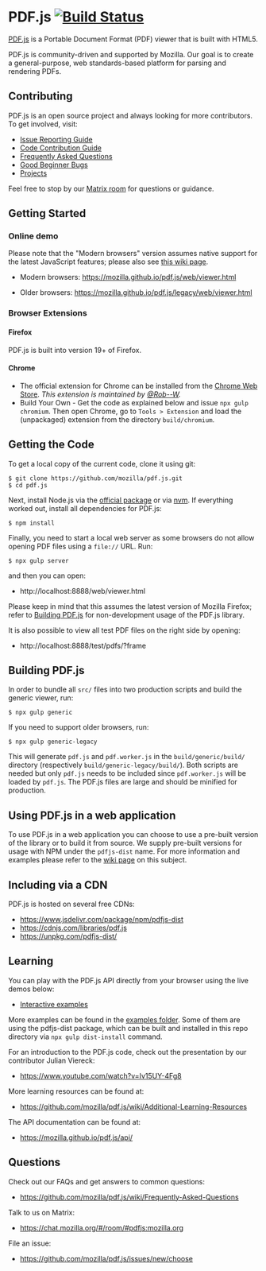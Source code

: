 # PDF.js [![Build Status](https://github.com/mozilla/pdf.js/workflows/CI/badge.svg?branch=master)](https://github.com/mozilla/pdf.js/actions?query=workflow%3ACI+branch%3Amaster)

[PDF.js](https://mozilla.github.io/pdf.js/) is a Portable Document Format (PDF) viewer that is built with HTML5.

PDF.js is community-driven and supported by Mozilla. Our goal is to
create a general-purpose, web standards-based platform for parsing and
rendering PDFs.

## Contributing

PDF.js is an open source project and always looking for more contributors. To
get involved, visit:

+ [Issue Reporting Guide](https://github.com/mozilla/pdf.js/blob/master/.github/CONTRIBUTING.md)
+ [Code Contribution Guide](https://github.com/mozilla/pdf.js/wiki/Contributing)
+ [Frequently Asked Questions](https://github.com/mozilla/pdf.js/wiki/Frequently-Asked-Questions)
+ [Good Beginner Bugs](https://github.com/mozilla/pdf.js/issues?direction=desc&labels=good-beginner-bug&page=1&sort=created&state=open)
+ [Projects](https://github.com/mozilla/pdf.js/projects)

Feel free to stop by our [Matrix room](https://chat.mozilla.org/#/room/#pdfjs:mozilla.org) for questions or guidance.

## Getting Started

### Online demo

Please note that the "Modern browsers" version assumes native support for the
latest JavaScript features; please also see [this wiki page](https://github.com/mozilla/pdf.js/wiki/Frequently-Asked-Questions#faq-support).

+ Modern browsers: https://mozilla.github.io/pdf.js/web/viewer.html

+ Older browsers: https://mozilla.github.io/pdf.js/legacy/web/viewer.html

### Browser Extensions

#### Firefox

PDF.js is built into version 19+ of Firefox.

#### Chrome

+ The official extension for Chrome can be installed from the [Chrome Web Store](https://chrome.google.com/webstore/detail/pdf-viewer/oemmndcbldboiebfnladdacbdfmadadm).
*This extension is maintained by [@Rob--W](https://github.com/Rob--W).*
+ Build Your Own - Get the code as explained below and issue `npx gulp chromium`. Then open
Chrome, go to `Tools > Extension` and load the (unpackaged) extension from the
directory `build/chromium`.

## Getting the Code

To get a local copy of the current code, clone it using git:

    $ git clone https://github.com/mozilla/pdf.js.git
    $ cd pdf.js

Next, install Node.js via the [official package](https://nodejs.org) or via
[nvm](https://github.com/creationix/nvm). If everything worked out, install
all dependencies for PDF.js:

    $ npm install

Finally, you need to start a local web server as some browsers do not allow opening
PDF files using a `file://` URL. Run:

    $ npx gulp server

and then you can open:

+ http://localhost:8888/web/viewer.html

Please keep in mind that this assumes the latest version of Mozilla Firefox; refer to [Building PDF.js](https://github.com/mozilla/pdf.js/blob/master/README.md#building-pdfjs) for non-development usage of the PDF.js library.

It is also possible to view all test PDF files on the right side by opening:

+ http://localhost:8888/test/pdfs/?frame

## Building PDF.js

In order to bundle all `src/` files into two production scripts and build the generic
viewer, run:

    $ npx gulp generic

If you need to support older browsers, run:

    $ npx gulp generic-legacy

This will generate `pdf.js` and `pdf.worker.js` in the `build/generic/build/` directory (respectively `build/generic-legacy/build/`).
Both scripts are needed but only `pdf.js` needs to be included since `pdf.worker.js` will
be loaded by `pdf.js`. The PDF.js files are large and should be minified for production.

## Using PDF.js in a web application

To use PDF.js in a web application you can choose to use a pre-built version of the library
or to build it from source. We supply pre-built versions for usage with NPM under
the `pdfjs-dist` name. For more information and examples please refer to the
[wiki page](https://github.com/mozilla/pdf.js/wiki/Setup-pdf.js-in-a-website) on this subject.

## Including via a CDN

PDF.js is hosted on several free CDNs:
 - https://www.jsdelivr.com/package/npm/pdfjs-dist
 - https://cdnjs.com/libraries/pdf.js
 - https://unpkg.com/pdfjs-dist/

## Learning

You can play with the PDF.js API directly from your browser using the live demos below:

+ [Interactive examples](https://mozilla.github.io/pdf.js/examples/index.html#interactive-examples)

More examples can be found in the [examples folder](https://github.com/mozilla/pdf.js/tree/master/examples/). Some of them are using the pdfjs-dist package, which can be built and installed in this repo directory via `npx gulp dist-install` command.

For an introduction to the PDF.js code, check out the presentation by our
contributor Julian Viereck:

+ https://www.youtube.com/watch?v=Iv15UY-4Fg8

More learning resources can be found at:

+ https://github.com/mozilla/pdf.js/wiki/Additional-Learning-Resources

The API documentation can be found at:

+ https://mozilla.github.io/pdf.js/api/

## Questions

Check out our FAQs and get answers to common questions:

+ https://github.com/mozilla/pdf.js/wiki/Frequently-Asked-Questions

Talk to us on Matrix:

+ https://chat.mozilla.org/#/room/#pdfjs:mozilla.org

File an issue:

+ https://github.com/mozilla/pdf.js/issues/new/choose
